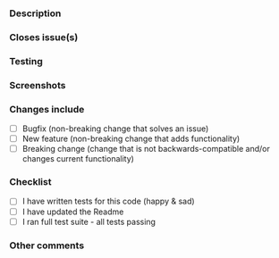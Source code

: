 ### Description

### Closes issue(s)

### Testing

### Screenshots

### Changes include
- [ ] Bugfix (non-breaking change that solves an issue)
- [ ] New feature (non-breaking change that adds functionality)
- [ ] Breaking change (change that is not backwards-compatible and/or changes current functionality)

### Checklist
- [ ] I have written tests for this code (happy & sad)
- [ ] I have updated the Readme
- [ ] I ran full test suite - all tests passing

### Other comments
